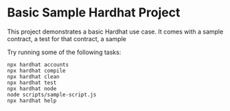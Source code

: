 # Basic Sample Hardhat Project

This project demonstrates a basic Hardhat use case. It comes with a sample contract, a test for that contract, a sample

Try running some of the following tasks:

```shell
npx hardhat accounts
npx hardhat compile
npx hardhat clean
npx hardhat test
npx hardhat node
node scripts/sample-script.js
npx hardhat help
```
